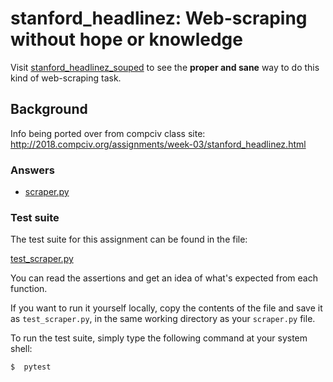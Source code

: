 # stanford_headlinez: Web-scraping without hope or knowledge

Visit [stanford_headlinez_souped](../stanford_headlinez_souped) to see the **proper and sane** way to do this kind of web-scraping task.



## Background

Info being ported over from compciv class site: 
http://2018.compciv.org/assignments/week-03/stanford_headlinez.html

### Answers

- [scraper.py](scraper.py)



### Test suite

The test suite for this assignment can be found in the file:

[test_scraper.py](test_scraper.py)

You can read the assertions and get an idea of what's expected from each function.

If you want to run it yourself locally, copy the contents of the file and save it as `test_scraper.py`, in the same working directory as your `scraper.py` file.

To run the test suite, simply type the following command at your system shell:

```sh
$  pytest
```
